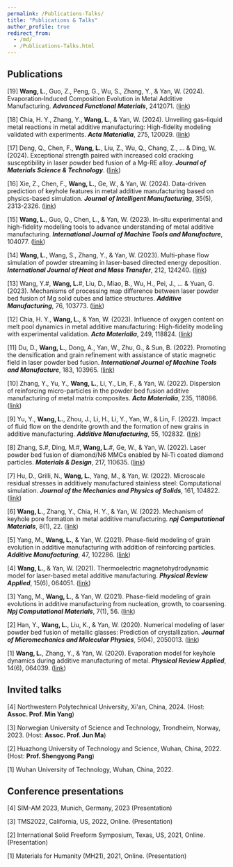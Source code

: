 ```yaml
---
permalink: /Publications-Talks/
title: "Publications & Talks"
author_profile: true
redirect_from: 
  - /md/
  - /Publications-Talks.html
---
```


## Publications
[19] **Wang, L.**, Guo, Z., Peng, G., Wu, S., Zhang, Y., & Yan, W. (2024). Evaporation‐Induced Composition Evolution in Metal Additive Manufacturing. **_Advanced Functional Materials_**, 2412071. ([link](https://doi.org/10.1002/adfm.202412071))

[18] Chia, H. Y., Zhang, Y., **Wang, L.**, & Yan, W. (2024). Unveiling gas–liquid metal reactions in metal additive manufacturing: High-fidelity modeling validated with experiments. **_Acta Materialia_**, 275, 120029. ([link](https://doi.org/10.1016/j.actamat.2024.120029))

[17] Deng, Q., Chen, F., **Wang, L.**, Liu, Z., Wu, Q., Chang, Z., ... & Ding, W. (2024). Exceptional strength paired with increased cold cracking susceptibility in laser powder bed fusion of a Mg-RE alloy. **_Journal of Materials Science & Technology_**. ([link](https://doi.org/10.1016/j.jmst.2024.07.005))

[16] Xie, Z., Chen, F., **Wang, L.**, Ge, W., & Yan, W. (2024). Data-driven prediction of keyhole features in metal additive manufacturing based on physics-based simulation. **_Journal of Intelligent Manufacturing_**, 35(5), 2313-2326. ([link](https://link.springer.com/article/10.1007/s10845-023-02157-6))

[15] **Wang, L.**, Guo, Q., Chen, L., & Yan, W. (2023). In-situ experimental and high-fidelity modelling tools to advance understanding of metal additive manufacturing. **_International Journal of Machine Tools and Manufacture_**, 104077. ([link](https://doi.org/10.1016/j.ijmachtools.2023.104077))

[14] **Wang, L.**, Wang, S., Zhang, Y., & Yan, W. (2023). Multi-phase flow simulation of powder streaming in laser-based directed energy deposition. **_International Journal of Heat and Mass Transfer_**, 212, 124240. ([link](https://doi.org/10.1016/j.ijheatmasstransfer.2023.124240))

[13] Wang, Y.#, **Wang, L.**#, Liu, D., Miao, B., Wu, H., Pei, J., ... & Yuan, G. (2023). Mechanisms of processing map difference between laser powder bed fusion of Mg solid cubes and lattice structures. **_Additive Manufacturing_**, 76, 103773. ([link](https://doi.org/10.1016/j.addma.2023.103773))

[12] Chia, H. Y., **Wang, L.**, & Yan, W. (2023). Influence of oxygen content on melt pool dynamics in metal additive manufacturing: High-fidelity modeling with experimental validation. **_Acta Materialia_**, 249, 118824. ([link](https://doi.org/10.1016/j.actamat.2023.118824))

[11] Du, D., **Wang, L.**, Dong, A., Yan, W., Zhu, G., & Sun, B. (2022). Promoting the densification and grain refinement with assistance of static magnetic field in laser powder bed fusion. **_International Journal of Machine Tools and Manufacture_**, 183, 103965. ([link](https://doi.org/10.1016/j.ijmachtools.2022.103965))

[10] Zhang, Y., Yu, Y., **Wang, L.**, Li, Y., Lin, F., & Yan, W. (2022). Dispersion of reinforcing micro-particles in the powder bed fusion additive manufacturing of metal matrix composites. **_Acta Materialia_**, 235, 118086. ([link](https://doi.org/10.1016/j.actamat.2022.118086))

[9] Yu, Y., **Wang, L.**, Zhou, J., Li, H., Li, Y., Yan, W., & Lin, F. (2022). Impact of fluid flow on the dendrite growth and the formation of new grains in additive manufacturing. **_Additive Manufacturing_**, 55, 102832. ([link](https://doi.org/10.1016/j.addma.2022.102832))

[8] Zhang, S.#, Ding, M.#, **Wang, L.**#, Ge, W., & Yan, W. (2022). Laser powder bed fusion of diamond/N6 MMCs enabled by Ni-Ti coated diamond particles. **_Materials & Design_**, 217, 110635. ([link](https://www.sciencedirect.com/science/article/abs/pii/S1359645424003811))

[7] Hu, D., Grilli, N., **Wang, L.**, Yang, M., & Yan, W. (2022). Microscale residual stresses in additively manufactured stainless steel: Computational simulation. **_Journal of the Mechanics and Physics of Solids_**, 161, 104822. ([link](https://doi.org/10.1016/j.matdes.2022.110635))

[6] **Wang, L.**, Zhang, Y., Chia, H. Y., & Yan, W. (2022). Mechanism of keyhole pore formation in metal additive manufacturing. **_npj Computational Materials_**, 8(1), 22. ([link](https://www.nature.com/articles/s41524-022-00699-6))

[5] Yang, M., **Wang, L.**, & Yan, W. (2021). Phase-field modeling of grain evolution in additive manufacturing with addition of reinforcing particles. **_Additive Manufacturing_**, 47, 102286. ([link](https://doi.org/10.1016/j.addma.2021.102286))

[4] **Wang, L.**, & Yan, W. (2021). Thermoelectric magnetohydrodynamic model for laser-based metal additive manufacturing. **_Physical Review Applied_**, 15(6), 064051. ([link](https://doi.org/10.1103/PhysRevApplied.15.064051))

[3] Yang, M., **Wang, L.**, & Yan, W. (2021). Phase-field modeling of grain evolutions in additive manufacturing from nucleation, growth, to coarsening. **_Npj Computational Materials_**, 7(1), 56. ([link](https://www.nature.com/articles/s41524-021-00524-6))

[2] Han, Y., **Wang, L.**, Liu, K., & Yan, W. (2020). Numerical modeling of laser powder bed fusion of metallic glasses: Prediction of crystallization. **_Journal of Micromechanics and Molecular Physics_**, 5(04), 2050013. ([link](https://doi.org/10.1142/S2424913020500137))

[1] **Wang, L.**, Zhang, Y., & Yan, W. (2020). Evaporation model for keyhole dynamics during additive manufacturing of metal. **_Physical Review Applied_**, 14(6), 064039. ([link](https://doi.org/10.1103/PhysRevApplied.14.064039))

## Invited talks
[4] Northwestern Polytechnical University, Xi'an, China, 2024. (Host: **Assoc. Prof. Min Yang**)

[3] Norwegian University of Science and Technology, Trondheim, Norway, 2023. (Host: **Assoc. Prof. Jun Ma**)

[2] Huazhong University of Technology and Science, Wuhan, China, 2022. (Host: **Prof. Shengyong Pang**)

[1] Wuhan University of Technology, Wuhan, China, 2022.

## Conference presentations
[4] SIM-AM 2023, Munich, Germany, 2023 (Presentation)

[3] TMS2022, California, US, 2022, Online. (Presentation)

[2] International Solid Freeform Symposium, Texas, US, 2021, Online. (Presentation)

[1] Materials for Humanity  (MH21), 2021, Online. (Presentation)
